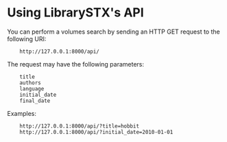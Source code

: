 # Using LibrarySTX's API

You can perform a volumes search by sending an HTTP GET request to the following URI:

        http://127.0.0.1:8000/api/

The request may have the following parameters:

        title
        authors
        language
        initial_date
        final_date

Examples:

        http://127.0.0.1:8000/api/?title=hobbit
        http://127.0.0.1:8000/api/?initial_date=2010-01-01
